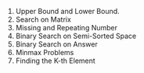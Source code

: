 1. Upper Bound and Lower Bound.
2. Search on Matrix
3. Missing and Repeating Number
4. Binary Search on Semi-Sorted Space
5. Binary Search on Answer
6. Minmax Problems
7. Finding the K-th Element
